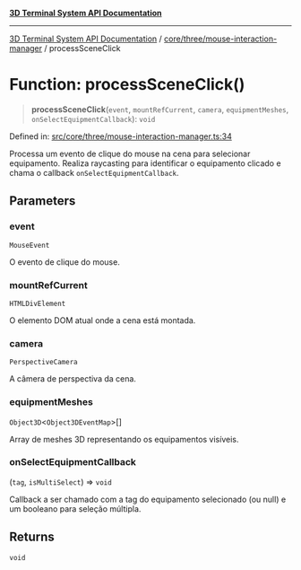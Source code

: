 [**3D Terminal System API Documentation**](../../../../README.md)

***

[3D Terminal System API Documentation](../../../../README.md) / [core/three/mouse-interaction-manager](../README.md) / processSceneClick

# Function: processSceneClick()

> **processSceneClick**(`event`, `mountRefCurrent`, `camera`, `equipmentMeshes`, `onSelectEquipmentCallback`): `void`

Defined in: [src/core/three/mouse-interaction-manager.ts:34](https://github.com/Dicommunitas/ThreeJS_Terminal_3D2/blob/50ef787d9f23a1c5f4362ca495ac1334ca854f4f/src/core/three/mouse-interaction-manager.ts#L34)

Processa um evento de clique do mouse na cena para selecionar equipamento.
Realiza raycasting para identificar o equipamento clicado e chama o callback `onSelectEquipmentCallback`.

## Parameters

### event

`MouseEvent`

O evento de clique do mouse.

### mountRefCurrent

`HTMLDivElement`

O elemento DOM atual onde a cena está montada.

### camera

`PerspectiveCamera`

A câmera de perspectiva da cena.

### equipmentMeshes

`Object3D`\<`Object3DEventMap`\>[]

Array de meshes 3D representando os equipamentos visíveis.

### onSelectEquipmentCallback

(`tag`, `isMultiSelect`) => `void`

Callback a ser chamado
       com a tag do equipamento selecionado (ou null) e um booleano para seleção múltipla.

## Returns

`void`
